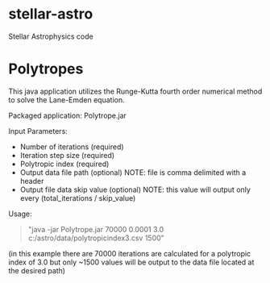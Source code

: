 # stellar-astro
Stellar Astrophysics code

# Polytropes
This java application utilizes the Runge-Kutta fourth order numerical method to solve the Lane-Emden equation.

Packaged application: Polytrope.jar

Input Parameters:
- Number of iterations (required)
- Iteration step size (required)
- Polytropic index (required)
- Output data file path (optional)  NOTE: file is comma delimited with a header
- Output file data skip value (optional)  NOTE: this value will output only every (total_iterations / skip_value)

Usage:
> "java -jar Polytrope.jar 70000 0.0001 3.0 c:/astro/data/polytropicindex3.csv 1500"

(in this example there are 70000 iterations are calculated for a polytropic index of 3.0 but only ~1500 values will be output to the data file located at the desired path)



